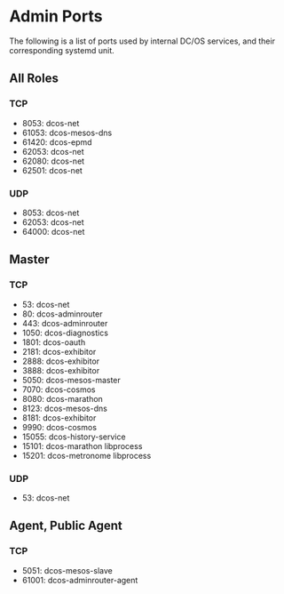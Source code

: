 # Admin Ports

The following is a list of ports used by internal DC/OS services, and their corresponding systemd unit.

## All Roles

### TCP

 - 8053: dcos-net
 - 61053: dcos-mesos-dns
 - 61420: dcos-epmd
 - 62053: dcos-net
 - 62080: dcos-net
 - 62501: dcos-net

### UDP

 - 8053: dcos-net
 - 62053: dcos-net
 - 64000: dcos-net

## Master

### TCP

 - 53: dcos-net
 - 80: dcos-adminrouter
 - 443: dcos-adminrouter
 - 1050: dcos-diagnostics
 - 1801: dcos-oauth
 - 2181: dcos-exhibitor
 - 2888: dcos-exhibitor
 - 3888: dcos-exhibitor
 - 5050: dcos-mesos-master
 - 7070: dcos-cosmos
 - 8080: dcos-marathon
 - 8123: dcos-mesos-dns
 - 8181: dcos-exhibitor
 - 9990: dcos-cosmos
 - 15055: dcos-history-service
 - 15101: dcos-marathon libprocess
 - 15201: dcos-metronome libprocess

### UDP

 - 53: dcos-net

## Agent, Public Agent

### TCP

 - 5051: dcos-mesos-slave
 - 61001: dcos-adminrouter-agent
